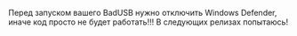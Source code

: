 Перед запуском вашего BadUSB нужно отключить Windows Defender, иначе код просто не будет работать!!!
В следующих релизах попытаюсь!
